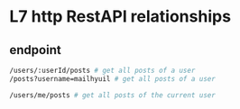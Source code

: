 # L7 http RestAPI relationships

## endpoint

```sh
/users/:userId/posts # get all posts of a user
/posts?username=mailhyuil # get all posts of a user

/users/me/posts # get all posts of the current user
```
